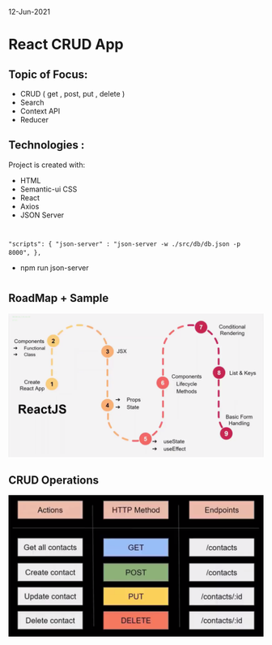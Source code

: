 12-Jun-2021

#  React CRUD App 

## Topic of Focus:
- CRUD ( get , post, put , delete )
- Search
- Context API
- Reducer

## Technologies :
Project is created with:
* HTML 
* Semantic-ui CSS 
* React
* Axios
* JSON Server

#
  `"scripts": {
    "json-server" : "json-server -w ./src/db/db.json -p 8000",
  },`
  * npm run json-server
#

## RoadMap + Sample

  
<img src="./src/img/road-map.png"/>
<br />


## CRUD Operations 
<img src="./src/img/crud.png"/>